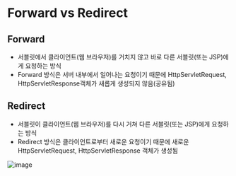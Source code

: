 # Forward vs Redirect

## Forward

- 서블릿에서 클라이언트(웹 브라우저)를 거치지 않고 바로 다른 서블릿(또는 JSP)에게 요청하는 방식
- Forward 방식은 서버 내부에서 일어나는 요청이기 때문에 HttpServletRequest, HttpServletResponse객체가 새롭게 생성되지 않음(공유됨)

## Redirect

- 서블릿이 클라이언트(웹 브라우저)를 다시 거쳐 다른 서블릿(또는 JSP)에게 요청하 는 방식
- Redirect 방식은 클라이언트로부터 새로운 요청이기 때문에 새로운 HttpServletRequest, HttpServletResponse 객체가 생성됨

![image](https://github.com/hsem4717/FastcampusProject/assets/102217688/5d5821a6-a11e-4170-8136-e533670ef31c)
